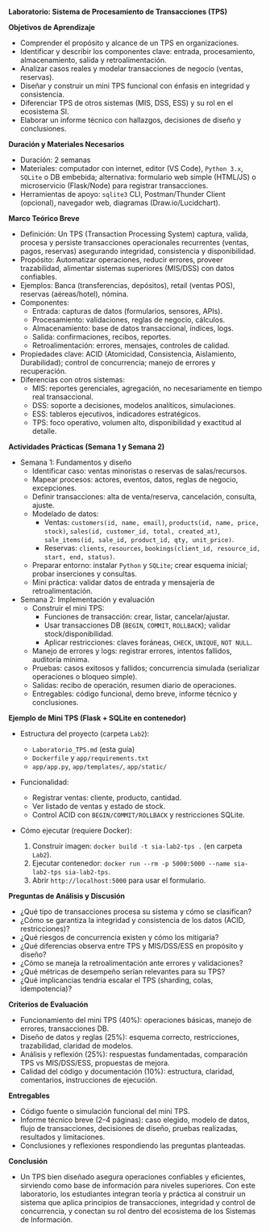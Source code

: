 **Laboratorio: Sistema de Procesamiento de Transacciones (TPS)**

**Objetivos de Aprendizaje**
- Comprender el propósito y alcance de un TPS en organizaciones.
- Identificar y describir los componentes clave: entrada, procesamiento, almacenamiento, salida y retroalimentación.
- Analizar casos reales y modelar transacciones de negocio (ventas, reservas).
- Diseñar y construir un mini TPS funcional con énfasis en integridad y consistencia.
- Diferenciar TPS de otros sistemas (MIS, DSS, ESS) y su rol en el ecosistema SI.
- Elaborar un informe técnico con hallazgos, decisiones de diseño y conclusiones.

**Duración y Materiales Necesarios**
- Duración: 2 semanas
- Materiales: computador con internet, editor (VS Code), `Python 3.x`, `SQLite` o DB embebida; alternativa: formulario web simple (HTML/JS) o microservicio (Flask/Node) para registrar transacciones.
- Herramientas de apoyo: `sqlite3` CLI, Postman/Thunder Client (opcional), navegador web, diagramas (Draw.io/Lucidchart).

**Marco Teórico Breve**
- Definición: Un TPS (Transaction Processing System) captura, valida, procesa y persiste transacciones operacionales recurrentes (ventas, pagos, reservas) asegurando integridad, consistencia y disponibilidad.
- Propósito: Automatizar operaciones, reducir errores, proveer trazabilidad, alimentar sistemas superiores (MIS/DSS) con datos confiables.
- Ejemplos: Banca (transferencias, depósitos), retail (ventas POS), reservas (aéreas/hotel), nómina.
- Componentes:
  - Entrada: capturas de datos (formularios, sensores, APIs).
  - Procesamiento: validaciones, reglas de negocio, cálculos.
  - Almacenamiento: base de datos transaccional, índices, logs.
  - Salida: confirmaciones, recibos, reportes.
  - Retroalimentación: errores, mensajes, controles de calidad.
- Propiedades clave: ACID (Atomicidad, Consistencia, Aislamiento, Durabilidad); control de concurrencia; manejo de errores y recuperación.
- Diferencias con otros sistemas:
  - MIS: reportes gerenciales, agregación, no necesariamente en tiempo real transaccional.
  - DSS: soporte a decisiones, modelos analíticos, simulaciones.
  - ESS: tableros ejecutivos, indicadores estratégicos.
  - TPS: foco operativo, volumen alto, disponibilidad y exactitud al detalle.

**Actividades Prácticas (Semana 1 y Semana 2)**
- Semana 1: Fundamentos y diseño
  - Identificar caso: ventas minoristas o reservas de salas/recursos.
  - Mapear procesos: actores, eventos, datos, reglas de negocio, excepciones.
  - Definir transacciones: alta de venta/reserva, cancelación, consulta, ajuste.
  - Modelado de datos:
    - Ventas: `customers(id, name, email)`, `products(id, name, price, stock)`, `sales(id, customer_id, total, created_at)`, `sale_items(id, sale_id, product_id, qty, unit_price)`.
    - Reservas: `clients`, `resources`, `bookings(client_id, resource_id, start, end, status)`.
  - Preparar entorno: instalar `Python` y `SQLite`; crear esquema inicial; probar inserciones y consultas.
  - Mini práctica: validar datos de entrada y mensajería de retroalimentación.
- Semana 2: Implementación y evaluación
  - Construir el mini TPS:
    - Funciones de transacción: crear, listar, cancelar/ajustar.
    - Usar transacciones DB (`BEGIN`, `COMMIT`, `ROLLBACK`); validar stock/disponibilidad.
    - Aplicar restricciones: claves foráneas, `CHECK`, `UNIQUE`, `NOT NULL`.
  - Manejo de errores y logs: registrar errores, intentos fallidos, auditoría mínima.
  - Pruebas: casos exitosos y fallidos; concurrencia simulada (serializar operaciones o bloqueo simple).
  - Salidas: recibo de operación, resumen diario de operaciones.
  - Entregables: código funcional, demo breve, informe técnico y conclusiones.

**Ejemplo de Mini TPS (Flask + SQLite en contenedor)**
- Estructura del proyecto (carpeta `Lab2`):
  - `Laboratorio_TPS.md` (esta guía)
  - `Dockerfile` y `app/requirements.txt`
  - `app/app.py`, `app/templates/`, `app/static/`

- Funcionalidad:
  - Registrar ventas: cliente, producto, cantidad.
  - Ver listado de ventas y estado de stock.
  - Control ACID con `BEGIN/COMMIT/ROLLBACK` y restricciones SQLite.

- Cómo ejecutar (requiere Docker):
  1. Construir imagen: `docker build -t sia-lab2-tps .` (en carpeta `Lab2`).
  2. Ejecutar contenedor: `docker run --rm -p 5000:5000 --name sia-lab2-tps sia-lab2-tps`.
  3. Abrir `http://localhost:5000` para usar el formulario.

**Preguntas de Análisis y Discusión**
- ¿Qué tipo de transacciones procesa su sistema y cómo se clasifican?
- ¿Cómo se garantiza la integridad y consistencia de los datos (ACID, restricciones)?
- ¿Qué riesgos de concurrencia existen y cómo los mitigaría?
- ¿Qué diferencias observa entre TPS y MIS/DSS/ESS en propósito y diseño?
- ¿Cómo se maneja la retroalimentación ante errores y validaciones?
- ¿Qué métricas de desempeño serían relevantes para su TPS?
- ¿Qué implicancias tendría escalar el TPS (sharding, colas, idempotencia)?

**Criterios de Evaluación**
- Funcionamiento del mini TPS (40%): operaciones básicas, manejo de errores, transacciones DB.
- Diseño de datos y reglas (25%): esquema correcto, restricciones, trazabilidad, claridad de modelos.
- Análisis y reflexión (25%): respuestas fundamentadas, comparación TPS vs MIS/DSS/ESS, propuestas de mejora.
- Calidad del código y documentación (10%): estructura, claridad, comentarios, instrucciones de ejecución.

**Entregables**
- Código fuente o simulación funcional del mini TPS.
- Informe técnico breve (2–4 páginas): caso elegido, modelo de datos, flujo de transacciones, decisiones de diseño, pruebas realizadas, resultados y limitaciones.
- Conclusiones y reflexiones respondiendo las preguntas planteadas.

**Conclusión**
- Un TPS bien diseñado asegura operaciones confiables y eficientes, sirviendo como base de información para niveles superiores. Con este laboratorio, los estudiantes integran teoría y práctica al construir un sistema que aplica principios de transacciones, integridad y control de concurrencia, y conectan su rol dentro del ecosistema de los Sistemas de Información.
